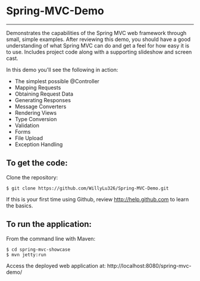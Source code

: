 # Spring-MVC-Demo
-------------------
Demonstrates the capabilities of the Spring MVC web framework through small, simple examples.
After reviewing this demo, you should have a good understanding of what Spring MVC can do and get a feel for how easy it is to use.
Includes project code along with a supporting slideshow and screen cast.

In this demo you'll see the following in action:

* The simplest possible @Controller
* Mapping Requests
* Obtaining Request Data
* Generating Responses
* Message Converters
* Rendering Views
* Type Conversion
* Validation
* Forms
* File Upload
* Exception Handling

To get the code:
-------------------
Clone the repository:

    $ git clone https://github.com/WillyLu326/Spring-MVC-Demo.git

If this is your first time using Github, review http://help.github.com to learn the basics.

To run the application:
-------------------	
From the command line with Maven:

    $ cd spring-mvc-showcase
    $ mvn jetty:run 

Access the deployed web application at: http://localhost:8080/spring-mvc-demo/
